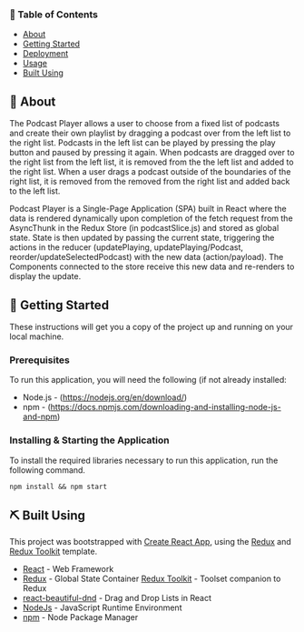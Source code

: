 ### 📝 Table of Contents
- [About](#about)
- [Getting Started](#getting_started)
- [Deployment](#deployment)
- [Usage](#usage)
- [Built Using](#built_using)

## 🧐 About <a name = "about"></a>
The Podcast Player allows a user to choose from a fixed list of podcasts and create their own playlist by dragging a podcast over from the left list to the right list. Podcasts in the left list can be played by pressing the play button and paused by pressing it again. When podcasts are dragged over to the right list from the left list, it is removed from the the left list and added to the right list. When a user drags a podcast outside of the boundaries of the right list, it is removed from the removed from the right list and added back to the left list.

Podcast Player is a Single-Page Application (SPA) built in React where the data is rendered dynamically upon completion of the fetch request from the AsyncThunk in the Redux Store (in podcastSlice.js) and stored as global state. State is then updated by passing the current state, triggering the actions in the reducer (updatePlaying, updatePlaying/Podcast, reorder/updateSelectedPodcast) with the new data (action/payload). The Components connected to the store receive this new data and re-renders to display the update.

## 🏁 Getting Started <a name = "getting_started"></a>
These instructions will get you a copy of the project up and running on your local machine.

### Prerequisites
To run this application, you will need the following (if not already installed:

* Node.js - (https://nodejs.org/en/download/)
* npm - (https://docs.npmjs.com/downloading-and-installing-node-js-and-npm)

### Installing & Starting the Application <a name = "installing_starting"></a>
To install the required libraries necessary to run this application, run the following command.

```
npm install && npm start
```

## ⛏️ Built Using <a name = "built_using"></a>
This project was bootstrapped with [Create React App](https://github.com/facebook/create-react-app), using the [Redux](https://redux.js.org/) and [Redux Toolkit](https://redux-toolkit.js.org/) template.

- [React](https://reactjs.org/) - Web Framework
- [Redux](https://redux.js.org/) - Global State Container
[Redux Toolkit](https://redux-toolkit.js.org/) - Toolset companion to Redux
- [react-beautiful-dnd](https://github.com/atlassian/react-beautiful-dnd) - Drag and Drop Lists in React
- [NodeJs](https://nodejs.org/en/) - JavaScript Runtime Environment
- [npm](https://www.npmjs.com/) - Node Package Manager